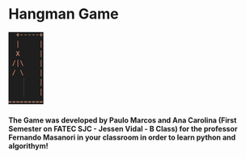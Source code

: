 # Hangman Game
 
![Alt text](/guillotine.png?raw=true "Guillotine Image")

#### The Game was developed by Paulo Marcos and Ana Carolina (First Semester on FATEC SJC - Jessen Vidal - B Class) for the professor Fernando Masanori in your classroom in order to learn python and algorithym!
